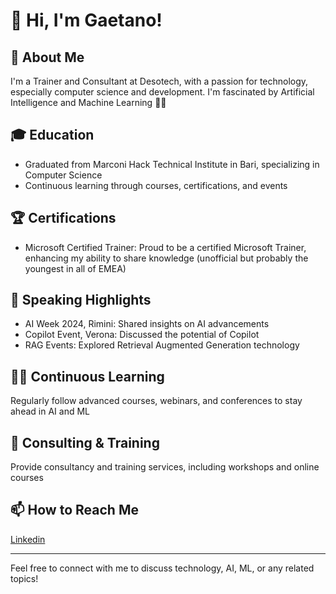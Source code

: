 # 👋 Hi, I'm Gaetano!

## 🚀 About Me

I'm a Trainer and Consultant at Desotech, with a passion for technology, especially computer science and development. I'm fascinated by Artificial Intelligence and Machine Learning 🤖💡

## 🎓 Education

- Graduated from Marconi Hack Technical Institute in Bari, specializing in Computer Science
- Continuous learning through courses, certifications, and events

## 🏆 Certifications

- Microsoft Certified Trainer: Proud to be a certified Microsoft Trainer, enhancing my ability to share knowledge (unofficial but probably the youngest in all of EMEA)

## 🎤 Speaking Highlights

- AI Week 2024, Rimini: Shared insights on AI advancements
- Copilot Event, Verona: Discussed the potential of Copilot
- RAG Events: Explored Retrieval Augmented Generation technology

## 👨‍💻 Continuous Learning

Regularly follow advanced courses, webinars, and conferences to stay ahead in AI and ML

## 💼 Consulting & Training

Provide consultancy and training services, including workshops and online courses

## 📫 How to Reach Me

[Linkedin](https://www.linkedin.com/in/itsgaet/)

---

Feel free to connect with me to discuss technology, AI, ML, or any related topics!
